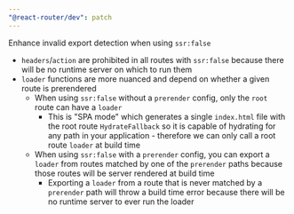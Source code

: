 ```yaml
---
"@react-router/dev": patch
---
```


Enhance invalid export detection when using `ssr:false`

- `headers`/`action` are prohibited in all routes with `ssr:false` because there will be no runtime server on which to run them
- `loader` functions are more nuanced and depend on whether a given route is prerendered
  - When using `ssr:false` without a `prerender` config, only the `root` route can have a `loader`
    - This is "SPA mode" which generates a single `index.html` file with the root route `HydrateFallback` so it is capable of hydrating for any path in your application - therefore we can only call a root route `loader` at build time
  - When using `ssr:false` with a `prerender` config, you can export a `loader` from routes matched by one of the `prerender` paths because those routes will be server rendered at build time
    - Exporting a `loader` from a route that is never matched by a `prerender` path will throw a build time error because there will be no runtime server to ever run the loader
